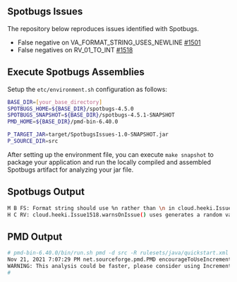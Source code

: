 ##  Spotbugs Issues
The repository below reproduces issues identified with Spotbugs. 
* False negative on VA_FORMAT_STRING_USES_NEWLINE [#1501](https://github.com/spotbugs/spotbugs/issues/1501)
* False negatives on RV_01_TO_INT [#1518](https://github.com/spotbugs/spotbugs/issues/1518)

## Execute Spotbugs Assemblies
Setup the `etc/environment.sh` configuration as follows:

```bash
BASE_DIR=[your_base_directory]
SPOTBUGS_HOME=${BASE_DIR}/spotbugs-4.5.0
SPOTBUGS_SNAPSHOT=${BASE_DIR}/spotbugs-4.5.1-SNAPSHOT
PMD_HOME=${BASE_DIR}/pmd-bin-6.40.0

P_TARGET_JAR=target/SpotbugsIssues-1.0-SNAPSHOT.jar
P_SOURCE_DIR=src
```

After setting up the environment file, you can execute `make snapshot` to package your application and run the locally compiled and assembled Spotbugs artifact for analyzing your jar file.

## Spotbugs Output
```bash
M B FS: Format string should use %n rather than \n in cloud.heeki.Issue1501.warnsOnIssue()  At Issue1501.java:[line 7]
H C RV: cloud.heeki.Issue1518.warnsOnIssue() uses generates a random value from 0 to 1 and then coerces that value to the integer 0  At Issue1518.java:[line 12]
```

## PMD Output
```bash
# pmd-bin-6.40.0/bin/run.sh pmd -d src -R rulesets/java/quickstart.xml -f text
Nov 21, 2021 7:07:29 PM net.sourceforge.pmd.PMD encourageToUseIncrementalAnalysis
WARNING: This analysis could be faster, please consider using Incremental Analysis: https://pmd.github.io/pmd-6.40.0/pmd_userdocs_incremental_analysis.html
#
```

